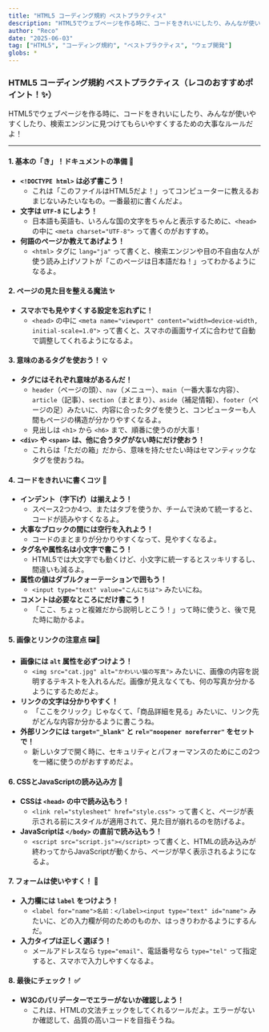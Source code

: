 ```yaml
---
title: "HTML5 コーディング規約 ベストプラクティス"
description: "HTML5でウェブページを作る時に、コードをきれいにしたり、みんなが使いやすくしたり、検索エンジンに見つけてもらいやすくするための大事なルールだよ！"
author: "Reco"
date: "2025-06-03"
tag: ["HTML5", "コーディング規約", "ベストプラクティス", "ウェブ開発"]
globs: *
---
```


### HTML5 コーディング規約 ベストプラクティス（レコのおすすめポイント！✨）

HTML5でウェブページを作る時に、コードをきれいにしたり、みんなが使いやすくしたり、検索エンジンに見つけてもらいやすくするための大事なルールだよ！

---

#### 1. 基本の「き」！ドキュメントの準備 📄

*   **`<!DOCTYPE html>` は必ず書こう！**
    *   これは「このファイルはHTML5だよ！」ってコンピューターに教えるおまじないみたいなもの。一番最初に書くんだよ。
*   **文字は `UTF-8` にしよう！**
    *   日本語も英語も、いろんな国の文字をちゃんと表示するために、`<head>` の中に `<meta charset="UTF-8">` って書くのがおすすめ。
*   **何語のページか教えてあげよう！**
    *   `<html>` タグに `lang="ja"` って書くと、検索エンジンや目の不自由な人が使う読み上げソフトが「このページは日本語だね！」ってわかるようになるよ。

#### 2. ページの見た目を整える魔法 ✨

*   **スマホでも見やすくする設定を忘れずに！**
    *   `<head>` の中に `<meta name="viewport" content="width=device-width, initial-scale=1.0">` って書くと、スマホの画面サイズに合わせて自動で調整してくれるようになるよ。

#### 3. 意味のあるタグを使おう！ 💡

*   **タグにはそれぞれ意味があるんだ！**
    *   `header`（ページの頭）、`nav`（メニュー）、`main`（一番大事な内容）、`article`（記事）、`section`（まとまり）、`aside`（補足情報）、`footer`（ページの足）みたいに、内容に合ったタグを使うと、コンピューターも人間もページの構造が分かりやすくなるよ。
    *   見出しは `<h1>` から `<h6>` まで、順番に使うのが大事！
*   **`<div>` や `<span>` は、他に合うタグがない時にだけ使おう！**
    *   これらは「ただの箱」だから、意味を持たせたい時はセマンティックなタグを使おうね。

#### 4. コードをきれいに書くコツ 🧹

*   **インデント（字下げ）は揃えよう！**
    *   スペース2つか4つ、またはタブを使うか、チームで決めて統一すると、コードが読みやすくなるよ。
*   **大事なブロックの間には空行を入れよう！**
    *   コードのまとまりが分かりやすくなって、見やすくなるよ。
*   **タグ名や属性名は小文字で書こう！**
    *   HTML5では大文字でも動くけど、小文字に統一するとスッキリするし、間違いも減るよ。
*   **属性の値はダブルクォーテーションで囲もう！**
    *   `<input type="text" value="こんにちは">` みたいにね。
*   **コメントは必要なところにだけ書こう！**
    *   「ここ、ちょっと複雑だから説明しとこう！」って時に使うと、後で見た時に助かるよ。

#### 5. 画像とリンクの注意点 🖼️🔗

*   **画像には `alt` 属性を必ずつけよう！**
    *   `<img src="cat.jpg" alt="かわいい猫の写真">` みたいに、画像の内容を説明するテキストを入れるんだ。画像が見えなくても、何の写真か分かるようにするためだよ。
*   **リンクの文字は分かりやすく！**
    *   「ここをクリック」じゃなくて、「商品詳細を見る」みたいに、リンク先がどんな内容か分かるように書こうね。
*   **外部リンクには `target="_blank"` と `rel="noopener noreferrer"` をセットで！**
    *   新しいタブで開く時に、セキュリティとパフォーマンスのためにこの2つを一緒に使うのがおすすめだよ。

#### 6. CSSとJavaScriptの読み込み方 🚀

*   **CSSは `<head>` の中で読み込もう！**
    *   `<link rel="stylesheet" href="style.css">` って書くと、ページが表示される前にスタイルが適用されて、見た目が崩れるのを防げるよ。
*   **JavaScriptは `</body>` の直前で読み込もう！**
    *   `<script src="script.js"></script>` って書くと、HTMLの読み込みが終わってからJavaScriptが動くから、ページが早く表示されるようになるよ。

#### 7. フォームは使いやすく！ 📝

*   **入力欄には `label` をつけよう！**
    *   `<label for="name">名前：</label><input type="text" id="name">` みたいに、どの入力欄が何のためのものか、はっきりわかるようにするんだ。
*   **入力タイプは正しく選ぼう！**
    *   メールアドレスなら `type="email"`、電話番号なら `type="tel"` って指定すると、スマホで入力しやすくなるよ。

#### 8. 最後にチェック！ ✅

*   **W3Cのバリデーターでエラーがないか確認しよう！**
    *   これは、HTMLの文法チェックをしてくれるツールだよ。エラーがないか確認して、品質の高いコードを目指そうね。
